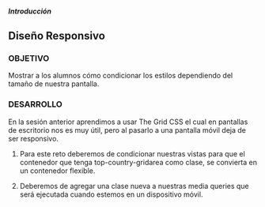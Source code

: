 ##### Introducción
## Diseño Responsivo

### OBJETIVO

Mostrar a los alumnos cómo condicionar los estilos dependiendo del tamaño de nuestra pantalla.

### DESARROLLO

En la sesión anterior aprendimos a usar The Grid CSS el cual en pantallas de escritorio nos es muy útil, pero al pasarlo a una pantalla móvil deja de ser responsivo.

1. Para este reto deberemos de condicionar nuestras vistas para que el contenedor que tenga top-country-gridarea como clase, se convierta en un contenedor flexible.

2. Deberemos de agregar una clase nueva a nuestras media queries que será ejecutada cuando estemos en un dispositivo móvil.